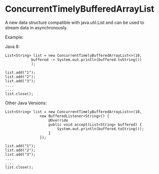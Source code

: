 # ConcurrentTimelyBufferedArrayList

A new data structure compatible with java.util.List and can be used to stream data in asynchronously.

Example:

Java 8:

    List<String> list = new ConcurrentTimelyBufferedArrayList<>(10,
                buffered -> System.out.println(buffered.toString())
                );
        
    list.add("1");
    list.add("2");
    list.add("3");
    ....
    ....
    list.close();

Other Java Versions:

    List<String> list = new ConcurrentTimelyBufferedArrayList<>(10,
                    new BufferedListener<String>() {
                        @Override
                        public void accept(List<String> buffered) {
                            System.out.println(buffered.toString());
                        }
                    });
        
    list.add("1");
    list.add("2");
    list.add("3");
    ....
    ....
    list.close();

